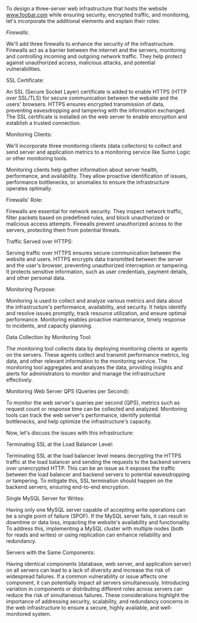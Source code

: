 To design a three-server web infrastructure that hosts the website www.foobar.com while ensuring security, encrypted traffic, and monitoring, let's incorporate the additional elements and explain their roles:

*Firewalls:*

We'll add three firewalls to enhance the security of the infrastructure.
Firewalls act as a barrier between the internet and the servers, monitoring and controlling incoming and outgoing network traffic.
They help protect against unauthorized access, malicious attacks, and potential vulnerabilities.

SSL Certificate:

An SSL (Secure Socket Layer) certificate is added to enable HTTPS (HTTP over SSL/TLS) for secure communication between the website and the users' browsers.
HTTPS ensures encrypted transmission of data, preventing eavesdropping and tampering with the information exchanged.
The SSL certificate is installed on the web server to enable encryption and establish a trusted connection.

Monitoring Clients:

We'll incorporate three monitoring clients (data collectors) to collect and send server and application metrics to a monitoring service like Sumo Logic or other monitoring tools.

Monitoring clients help gather information about server health, performance, and availability.
They allow proactive identification of issues, performance bottlenecks, or anomalies to ensure the infrastructure operates optimally.

Firewalls' Role:

Firewalls are essential for network security.
They inspect network traffic, filter packets based on predefined rules, and block unauthorized or malicious access attempts.
Firewalls prevent unauthorized access to the servers, protecting them from potential threats.

Traffic Served over HTTPS:

Serving traffic over HTTPS ensures secure communication between the website and users.
HTTPS encrypts data transmitted between the server and the user's browser, preventing unauthorized interception or tampering.
It protects sensitive information, such as user credentials, payment details, and other personal data.

Monitoring Purpose:

Monitoring is used to collect and analyze various metrics and data about the infrastructure's performance, availability, and security.
It helps identify and resolve issues promptly, track resource utilization, and ensure optimal performance.
Monitoring enables proactive maintenance, timely response to incidents, and capacity planning.

Data Collection by Monitoring Tool:

The monitoring tool collects data by deploying monitoring clients or agents on the servers.
These agents collect and transmit performance metrics, log data, and other relevant information to the monitoring service.
The monitoring tool aggregates and analyzes the data, providing insights and alerts for administrators to monitor and manage the infrastructure effectively.

Monitoring Web Server QPS (Queries per Second):

To monitor the web server's queries per second (QPS), metrics such as request count or response time can be collected and analyzed.
Monitoring tools can track the web server's performance, identify potential bottlenecks, and help optimize the infrastructure's capacity.

Now, let's discuss the issues with this infrastructure:

Terminating SSL at the Load Balancer Level:

Terminating SSL at the load balancer level means decrypting the HTTPS traffic at the load balancer and sending the requests to the backend servers over unencrypted HTTP.
This can be an issue as it exposes the traffic between the load balancer and backend servers to potential eavesdropping or tampering.
To mitigate this, SSL termination should happen on the backend servers, ensuring end-to-end encryption.

Single MySQL Server for Writes:

Having only one MySQL server capable of accepting write operations can be a single point of failure (SPOF).
If the MySQL server fails, it can result in downtime or data loss, impacting the website's availability and functionality.
To address this, implementing a MySQL cluster with multiple nodes (both for reads and writes) or using replication can enhance reliability and redundancy.

Servers with the Same Components:

Having identical components (database, web server, and application server) on all servers can lead to a lack of diversity and increase the risk of widespread failures.
If a common vulnerability or issue affects one component, it can potentially impact all servers simultaneously.
Introducing variation in components or distributing different roles across servers can reduce the risk of simultaneous failures.
These considerations highlight the importance of addressing security, scalability, and redundancy concerns in the web infrastructure to ensure a secure, highly available, and well-monitored system.
